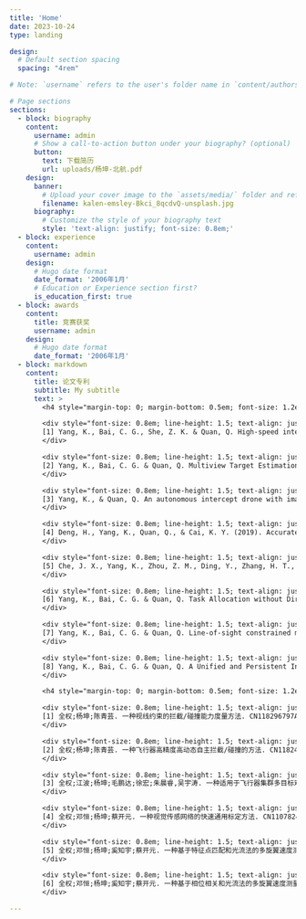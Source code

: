 ```yaml
---
title: 'Home'
date: 2023-10-24
type: landing

design:
  # Default section spacing
  spacing: "4rem"

# Note: `username` refers to the user's folder name in `content/authors/`

# Page sections
sections:
  - block: biography
    content:
      username: admin
      # Show a call-to-action button under your biography? (optional)
      button:
        text: 下载简历
        url: uploads/杨坤-北航.pdf
    design:
      banner:
        # Upload your cover image to the `assets/media/` folder and reference it here
        filename: kalen-emsley-Bkci_8qcdvQ-unsplash.jpg
      biography:
        # Customize the style of your biography text
        style: 'text-align: justify; font-size: 0.8em;'
  - block: experience
    content:
      username: admin
    design:
      # Hugo date format
      date_format: '2006年1月'
      # Education or Experience section first?
      is_education_first: true
  - block: awards
    content:
      title: 竞赛获奖
      username: admin
    design:
      # Hugo date format
      date_format: '2006年1月'
  - block: markdown
    content:
      title: 论文专利
      subtitle: My subtitle
      text: >
        <h4 style="margin-top: 0; margin-bottom: 0.5em; font-size: 1.2em;">论文</h4>

        <div style="font-size: 0.8em; line-height: 1.5; text-align: justify; margin-bottom: 0.5em;">
        [1] Yang, K., Bai, C. G., She, Z. K. & Quan, Q. High-speed interception multicopter control by image-based visual servoing [J]. IEEE Transactions on Control Systems Technology. 
        </div>

        <div style="font-size: 0.8em; line-height: 1.5; text-align: justify; margin-bottom: 0.5em;">
        [2] Yang, K., Bai, C. G. & Quan, Q. Multiview Target Estimation for Multicopter Swarm Interception [J]. IEEE Transactions on Instrumentation and measurement. 
        </div>

        <div style="font-size: 0.8em; line-height: 1.5; text-align: justify; margin-bottom: 0.5em;">
        [3] Yang, K., & Quan, Q. An autonomous intercept drone with image-based visual servo. In 2020 IEEE International Conference on Robotics and Automation (ICRA) (pp. 2230-2236). IEEE.
        </div>

        <div style="font-size: 0.8em; line-height: 1.5; text-align: justify; margin-bottom: 0.5em;">
        [4] Deng, H., Yang, K., Quan, Q., & Cai, K. Y. (2019). Accurate and flexible calibration method for a class of visual sensor networks. IEEE Sensors Journal.
        </div>

        <div style="font-size: 0.8em; line-height: 1.5; text-align: justify; margin-bottom: 0.5em;">
        [5] Che, J. X., Yang, K., Zhou, Z. M., Ding, Y., Zhang, H. T., & Quan, Q. (2022, November). Hi-Speed Visual Servo Docking for Multicopter UAV based on Velocity Control Mode. In 2022 China Automation Congress (CAC). IEEE.
        </div>

        <div style="font-size: 0.8em; line-height: 1.5; text-align: justify; margin-bottom: 0.5em;">
        [6] Yang, K., Bai, C. G. & Quan, Q. Task Allocation without Direct Communication: Graphical Game based Swarm Interception Allocation [J]. Aerospace Science and Technology. (大修)
        </div>

        <div style="font-size: 0.8em; line-height: 1.5; text-align: justify; margin-bottom: 0.5em;">
        [7] Yang, K., Bai, C. G. & Quan, Q. Line-of-sight constrained multicopter interceptability [J]. Journal of Guidance Control and Dynamics. (一审)
        </div>

        <div style="font-size: 0.8em; line-height: 1.5; text-align: justify; margin-bottom: 0.5em;">
        [8] Yang, K., Bai, C. G. & Quan, Q. A Unified and Persistent Interception Control of Multicopters with Strapdown Monocular Camera [J]. IEEE Transactions on Industrial Electronics. (一审)
        </div>

        <h4 style="margin-top: 0; margin-bottom: 0.5em; font-size: 1.2em;">专利</h4>

        <div style="font-size: 0.8em; line-height: 1.5; text-align: justify; margin-bottom: 0.5em;">
        [1] 全权;杨坤;陈青芸. 一种视线约束的拦截/碰撞能力度量方法. CN118296797A.
        </div>

        <div style="font-size: 0.8em; line-height: 1.5; text-align: justify; margin-bottom: 0.5em;">
        [2] 全权;杨坤;陈青芸. 一种飞行器高精度高动态自主拦截/碰撞的方法. CN118242933A.
        </div>

        <div style="font-size: 0.8em; line-height: 1.5; text-align: justify; margin-bottom: 0.5em;">
        [3] 全权;江波;杨坤;毛鹏达;徐宏;朱晨睿,吴宇涛. 一种适用于飞行器集群多目标观测与分配的方法. CN117687432A.
        </div>

        <div style="font-size: 0.8em; line-height: 1.5; text-align: justify; margin-bottom: 0.5em;">
        [4] 全权;邓恒;杨坤;蔡开元. 一种视觉传感网络的快速通用标定方法. CN110782498B.
        </div>

        <div style="font-size: 0.8em; line-height: 1.5; text-align: justify; margin-bottom: 0.5em;">
        [5] 全权;邓恒;杨坤;奚知宇;蔡开元. 一种基于特征点匹配和光流法的多旋翼速度测量方法. CN110136168B.
        </div>

        <div style="font-size: 0.8em; line-height: 1.5; text-align: justify; margin-bottom: 0.5em;">
        [6] 全权;邓恒;杨坤;奚知宇;蔡开元. 一种基于相位相关和光流法的多旋翼速度测量方法. CN110108894B.
        </div>

---
```

